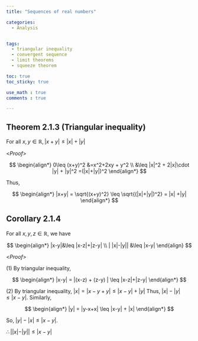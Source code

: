 ```yaml
---
title: "Sequences of real numbers"

categories:
  - Analysis


tags:
  - triangular inequality
  - convergent sequence
  - limit theorems
  - squeeze theorem

toc: true
toc_sticky: true

use_math : true
comments : true

---
```

## Theorem 2.1.3 (Triangular inequality)
For all $x,y\in \mathbb{R}, |x+y|\leq |x|+|y|$

<*Proof*>

$$
\begin{align*}
0\leq (x+y)^2 &=x^2+2xy + y^2 \\
&\leq |x|^2 + 2|x|\cdot |y| + |y|^2 =(|x|+|y|)^2
\end{align*}
$$

Thus, 

$$
\begin{align*}
|x+y| = \sqrt{(x+y)^2} \leq \sqrt{(|x|+|y|)^2} = |x| +|y|
\end{align*}
$$

$$\tag*{$\square$}$$

## Corollary 2.1.4
For all $x,y,z\in \mathbb{R}$, we have 

$$
\begin{align*}
|x-y|&\leq |x-z|+|z-y| \\
| |x|-|y|| &\leq |x-y|
\end{align}
$$ 


<*Proof*>

(1) By triangular inequality,  

$$
\begin{align*}
|x-y| = |(x-z) + (z-y) | \leq |x-z|+|z-y|
\end{align*}
$$

(2) By triangular inequality, $|x| = |x-y+y| \leq |x-y|+|y|$
Thus, $|x|-|y| \leq |x-y|$. Similarly,

$$
\begin{align*}
|y| = |y-x+x| \leq |x-y| + |x|
\end{align*}
$$

So, $|y|-|x| \leq |x-y|$.

$\therefore ||x|-|y||\leq |x-y|$ 
$$\tag*{$\square$}$$
